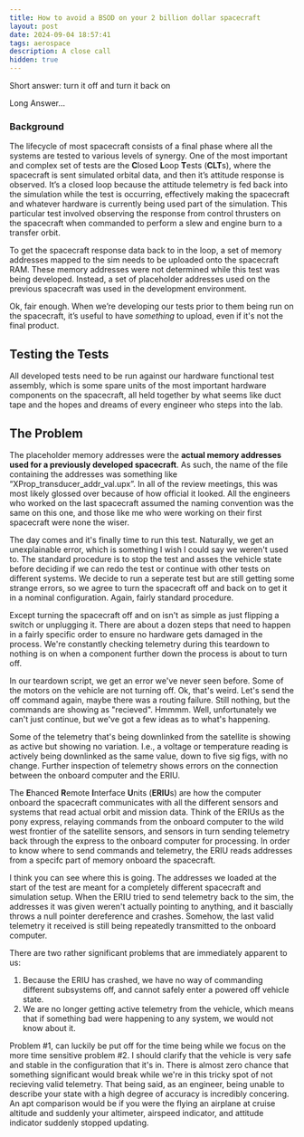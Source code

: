 ```yaml
---
title: How to avoid a BSOD on your 2 billion dollar spacecraft
layout: post
date: 2024-09-04 18:57:41
tags: aerospace
description: A close call
hidden: true
---
```


Short answer: turn it off and turn it back on

Long Answer…

### Background

The lifecycle of most spacecraft consists of a final phase where all the systems are tested to various levels of synergy. One of the most important and complex set of tests are the **C**losed **L**oop **T**ests (**CLT**s), where the spacecraft is sent simulated orbital data, and then it’s attitude response is observed. It’s a closed loop because the attitude telemetry is fed back into the simulation while the test is occurring, effectively making the spacecraft and whatever hardware is currently being used part of the simulation. This particular test involved observing the response from control thrusters on the spacecraft when commanded to perform a slew and engine burn to a transfer orbit. 

To get the spacecraft response data back to in the loop, a set of memory addresses mapped to the sim needs to be uploaded onto the spacecraft RAM. These memory addresses were not determined while this test was being developed. Instead, a set of placeholder addresses used on the previous spacecraft was used in the development environment.

Ok, fair enough. When we’re developing our tests prior to them being run on the spacecraft, it’s useful to have *something* to upload, even if it's not the final product.

## Testing the Tests

All developed tests need to be run against our hardware functional test assembly, which is some spare units of the most important hardware components on the spacecraft, all held together by what seems like duct tape and the hopes and dreams of every engineer who steps into the lab. 

## The Problem

The placeholder memory addresses were the **actual memory addresses used for a previously developed spacecraft**. As such, the name of the file containing the addresses was something like “XProp_transducer_addr_val.upx”. In all of the review meetings, this was most likely glossed over because of how official it looked. All the engineers who worked on the last spacecraft assumed the naming convention was the same on this one, and those like me who were working on their first spacecraft were none the wiser. 

The day comes and it's finally time to run this test. Naturally, we get an unexplainable error, which is something I wish I could say we weren't used to. The standard procedure is to stop the test and asses the vehicle state before deciding if we can redo the test or continue with other tests on different systems. We decide to run a seperate test but are still getting some strange errors, so we agree to turn the spacecraft off and back on to get it in a nominal configuration. Again, fairly standard procedure.

Except turning the spacecraft off and on isn't as simple as just flipping a switch or unplugging it. There are about a dozen steps that need to happen in a fairly specific order to ensure no hardware gets damaged in the process. We're constantly checking telemetry during this teardown to nothing is on when a component further down the process is about to turn off. 

In our teardown script, we get an error we've never seen before. Some of the motors on the vehicle are not turning off. Ok, that's weird. Let's send the off command again, maybe there was a routing failure. Still nothing, but the commands are showing as "recieved". Hmmmm. Well, unfortunately we can't just continue, but we've got a few ideas as to what's happening.

Some of the telemetry that's being downlinked from the satellite is showing as active but showing no variation. I.e., a voltage or temperature reading is actively being downlinked as the same value, down to five sig figs, with no change. Further inspection of telemetry shows errors on the connection between the onboard computer and the ERIU.

The **E**hanced **R**emote **I**nterface **U**nits (**ERIU**s) are how the computer onboard the spacecraft communicates with all the different sensors and systems that read actual orbit and mission data. Think of the ERIUs as the pony express, relaying commands from the onboard computer to the wild west frontier of the satellite sensors, and sensors in turn sending telemetry back through the express to the onboard computer for processing. In order to know where to send commands and telemetry, the ERIU reads addresses from a specifc part of memory onboard the spacecraft.

I think you can see where this is going. The addresses we loaded at the start of the test are meant for a completely different spacecraft and simulation setup. When the ERIU tried to send telemetry back to the sim, the addresses it was given weren't actually pointing to anything, and it bascially throws a null pointer dereference and crashes. Somehow, the last valid telemetry it received is still being repeatedly transmitted to the onboard computer. 

There are two rather significant problems that are immediately apparent to us:

1. Because the ERIU has crashed, we have no way of commanding different subsystems off, and cannot safely enter a powered off vehicle state.
2.  We are no longer getting active telemetry from the vehicle, which means that if something bad were happening to any system, we would not know about it.

Problem #1, can luckily be put off for the time being while we focus on the more time sensitive problem #2. I should clarify that the vehicle is very safe and stable in the configuration that it's in. There is almost zero chance that something significant would break while we're in this tricky spot of not recieving valid telemetry. That being said, as an engineer, being unable to describe your state with a high degree of accuracy is incredibly concering. An apt comparison would be if you were the flying an airplane at cruise altitude and suddenly your altimeter, airspeed indicator, and attitude indicator suddenly stopped updating. 